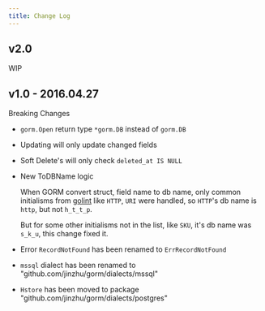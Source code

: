 ```yaml
---
title: Change Log
---
```


## v2.0

WIP

## v1.0 - 2016.04.27

Breaking Changes

* `gorm.Open` return type `*gorm.DB` instead of `gorm.DB`

* Updating will only update changed fields

* Soft Delete's will only check `deleted_at IS NULL`

* New ToDBName logic

  When GORM convert struct, field name to db name, only common initialisms from [golint](https://github.com/golang/lint/blob/master/lint.go#L702) like `HTTP`, `URI` were handled, so `HTTP`'s db name is `http`, but not `h_t_t_p`.

  But for some other initialisms not in the list, like `SKU`, it's db name was `s_k_u`, this change fixed it.

* Error `RecordNotFound` has been renamed to `ErrRecordNotFound`

* `mssql` dialect has been renamed to "github.com/jinzhu/gorm/dialects/mssql"

* `Hstore` has been moved to package "github.com/jinzhu/gorm/dialects/postgres"
